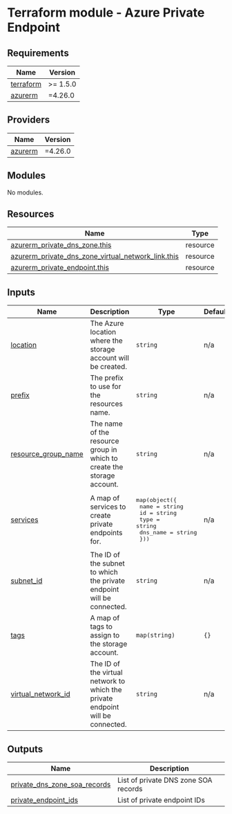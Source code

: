 # Terraform module - Azure Private Endpoint

<!-- BEGINNING OF PRE-COMMIT-TERRAFORM DOCS HOOK -->
## Requirements

| Name | Version |
|------|---------|
| <a name="requirement_terraform"></a> [terraform](#requirement\_terraform) | >= 1.5.0 |
| <a name="requirement_azurerm"></a> [azurerm](#requirement\_azurerm) | =4.26.0 |

## Providers

| Name | Version |
|------|---------|
| <a name="provider_azurerm"></a> [azurerm](#provider\_azurerm) | =4.26.0 |

## Modules

No modules.

## Resources

| Name | Type |
|------|------|
| [azurerm_private_dns_zone.this](https://registry.terraform.io/providers/hashicorp/azurerm/4.26.0/docs/resources/private_dns_zone) | resource |
| [azurerm_private_dns_zone_virtual_network_link.this](https://registry.terraform.io/providers/hashicorp/azurerm/4.26.0/docs/resources/private_dns_zone_virtual_network_link) | resource |
| [azurerm_private_endpoint.this](https://registry.terraform.io/providers/hashicorp/azurerm/4.26.0/docs/resources/private_endpoint) | resource |

## Inputs

| Name | Description | Type | Default | Required |
|------|-------------|------|---------|:--------:|
| <a name="input_location"></a> [location](#input\_location) | The Azure location where the storage account will be created. | `string` | n/a | yes |
| <a name="input_prefix"></a> [prefix](#input\_prefix) | The prefix to use for the resources name. | `string` | n/a | yes |
| <a name="input_resource_group_name"></a> [resource\_group\_name](#input\_resource\_group\_name) | The name of the resource group in which to create the storage account. | `string` | n/a | yes |
| <a name="input_services"></a> [services](#input\_services) | A map of services to create private endpoints for. | <pre>map(object({<br/>    name     = string<br/>    id       = string<br/>    type     = string<br/>    dns_name = string<br/>  }))</pre> | n/a | yes |
| <a name="input_subnet_id"></a> [subnet\_id](#input\_subnet\_id) | The ID of the subnet to which the private endpoint will be connected. | `string` | n/a | yes |
| <a name="input_tags"></a> [tags](#input\_tags) | A map of tags to assign to the storage account. | `map(string)` | `{}` | no |
| <a name="input_virtual_network_id"></a> [virtual\_network\_id](#input\_virtual\_network\_id) | The ID of the virtual network to which the private endpoint will be connected. | `string` | n/a | yes |

## Outputs

| Name | Description |
|------|-------------|
| <a name="output_private_dns_zone_soa_records"></a> [private\_dns\_zone\_soa\_records](#output\_private\_dns\_zone\_soa\_records) | List of private DNS zone SOA records |
| <a name="output_private_endpoint_ids"></a> [private\_endpoint\_ids](#output\_private\_endpoint\_ids) | List of private endpoint IDs |
<!-- END OF PRE-COMMIT-TERRAFORM DOCS HOOK -->
